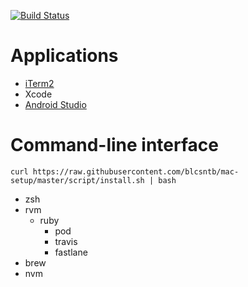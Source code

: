 [![Build Status](https://travis-ci.org/blcsntb/mac-setup.svg?branch=master)](https://travis-ci.org/blcsntb/mac-setup)

# Applications

- [iTerm2](https://www.iterm2.com/downloads.html)
- Xcode
- [Android Studio](https://developer.android.com/studio/)

# Command-line interface

```
curl https://raw.githubusercontent.com/blcsntb/mac-setup/master/script/install.sh | bash
```

- zsh
- rvm
	- ruby
		- pod
		- travis
		- fastlane
- brew
- nvm
